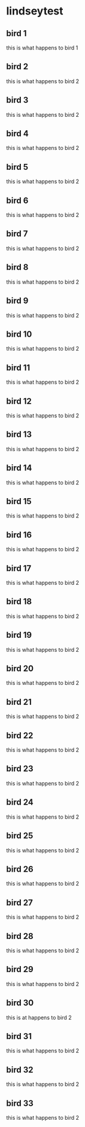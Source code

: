 # lindseytest


## bird 1
this is what happens to bird 1

## bird 2
this is what happens to bird 2
## bird 3
this is what happens to bird 2
## bird 4
this is what happens to bird 2
## bird 5
this is what happens to bird 2
## bird 6
this is what happens to bird 2
## bird 7
this is what happens to bird 2
## bird 8
this is what happens to bird 2
## bird 9
this is what happens to bird 2
## bird 10
this is what happens to bird 2
## bird 11
this is what happens to bird 2
## bird 12
this is what happens to bird 2
## bird 13
this is what happens to bird 2
## bird 14
this is what happens to bird 2
## bird 15
this is what happens to bird 2
## bird 16
this is what happens to bird 2
## bird 17
this is what happens to bird 2
## bird 18
this is what happens to bird 2
## bird 19
this is what happens to bird 2
## bird 20
this is what happens to bird 2
## bird 21
this is what happens to bird 2
## bird 22
this is what happens to bird 2
## bird 23
this is what happens to bird 2
## bird 24
this is what happens to bird 2
## bird 25
this is what happens to bird 2
## bird 26
this is what happens to bird 2
## bird 27
this is what happens to bird 2
## bird 28
this is what happens to bird 2
## bird 29
this is what happens to bird 2
## bird 30
this is at happens to bird 2
## bird 31
this is what happens to bird 2
## bird 32
this is what happens to bird 2
## bird 33
this is what happens to bird 2

